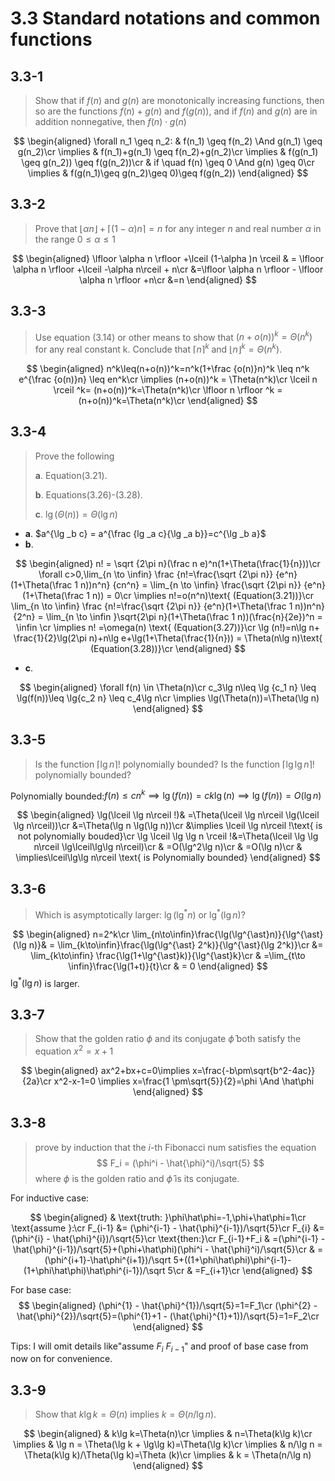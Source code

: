 # 3.3 Standard notations and common functions

## 3.3-1

> Show that if $f(n)$ and $g(n)$ are monotonically increasing functions, then so are the functions $f(n)+g(n)$ and $f(g(n))$, and if $f(n)$ and $g(n)$ are in addition nonnegative, then $f(n)\cdot g(n)$

$$
\begin{aligned}
    \forall n_1 \geq n_2: & f(n_1) \geq f(n_2) \And g(n_1) \geq g(n_2)\cr
    \implies & f(n_1)+g(n_1) \geq f(n_2)+g(n_2)\cr
    \implies & f(g(n_1) \geq g(n_2)) \geq f(g(n_2))\cr
    & if \quad f(n) \geq 0 \And g(n) \geq 0\cr
    \implies & f(g(n_1)\geq g(n_2)\geq 0)\geq f(g(n_2))
\end{aligned}
$$

## 3.3-2

> Prove that $\lfloor \alpha n \rfloor +\lceil (1-\alpha )n \rceil = n$ for any integer *n* and real number $\alpha$ in the range $0 \leq \alpha \leq 1$

$$
\begin{aligned}
    \lfloor \alpha n \rfloor +\lceil (1-\alpha )n \rceil & = \lfloor \alpha n \rfloor +\lceil -\alpha n\rceil + n\cr
    &=\lfloor \alpha n \rfloor - \lfloor \alpha n \rfloor +n\cr
    &=n
\end{aligned}
$$

## 3.3-3

> Use equation (3.14) or other means to show that $(n+o(n))^k = \Theta(n^k)$ for any real constant k. Conclude that $\lceil n \rceil ^k$ and $\lfloor n \rfloor ^k = \Theta(n^k)$.

$$
\begin{aligned}
    n^k\leq(n+o(n))^k=n^k(1+\frac {o(n)}n)^k \leq n^k e^{\frac {o(n)}n} \leq en^k\cr
    \implies (n+o(n))^k = \Theta(n^k)\cr
    \lceil n \rceil ^k= (n+o(n))^k=\Theta(n^k)\cr
    \lfloor n \rfloor ^k = (n+o(n))^k=\Theta(n^k)\cr
\end{aligned}
$$

## 3.3-4

> Prove the following
>
> **a**. Equation(3.21).
>
> **b**. Equations(3.26)-(3.28).
>
> **c**. $\lg(\Theta(n))=\Theta(\lg n)$

- **a**. $a^{\lg _b c} = a^{\frac {lg _a c}{\lg _a b}}=c^{\lg _b a}$
- **b**.

$$
\begin{aligned}
    n! = \sqrt {2\pi n}(\frac n e)^n(1+\Theta(\frac{1}{n}))\cr
    \forall c>0,\lim_{n \to \infin} \frac {n!=\frac{\sqrt {2\pi n}} {e^n}(1+\Theta(\frac 1 n))n^n} {cn^n} = \lim_{n \to \infin} \frac{\sqrt {2\pi n}} {e^n}(1+\Theta(\frac 1 n)) = 0\cr
    \implies n!=o(n^n)\text{ (Equation(3.21))}\cr
    \lim_{n \to \infin} \frac {n!=\frac{\sqrt {2\pi n}} {e^n}(1+\Theta(\frac 1 n))n^n} {2^n} = \lim_{n \to \infin }\sqrt{2\pi n}(1+\Theta(\frac 1 n))(\frac{n}{2e})^n = \infin \cr
    \implies n! =\omega(n) \text{ (Equation(3.27))}\cr
    \lg (n!)=n\lg n+ \frac{1}{2}\lg(2\pi n)+n\lg e+\lg(1+\Theta(\frac{1}{n})) = \Theta(n\lg n)\text{ (Equation(3.28))}\cr
\end{aligned}
$$

- **c**.
  
$$
\begin{aligned}
    \forall f(n) \in \Theta(n)\cr
    c_3\lg n\leq \lg {c_1 n} \leq \lg(f(n))\leq \lg{c_2 n} \leq c_4\lg n\cr
    \implies \lg(\Theta(n))=\Theta(\lg n)
\end{aligned}
$$

## 3.3-5

> Is the function $\lceil \lg n \rceil !$ polynomially bounded? Is the function $\lceil \lg \lg n \rceil !$ polynomially bounded?

Polynomially bounded:$f(n) \leq cn^k \implies \lg(f(n))=ck\lg(n)\implies \lg(f(n))=O(\lg n)$

$$
\begin{aligned}
    \lg(\lceil \lg n\rceil !)& =\Theta(\lceil \lg n\rceil \lg(\lceil \lg n\rceil))\cr
    &=\Theta(\lg n \lg(\lg n))\cr
    &\implies \lceil \lg n\rceil !\text{ is not polynomially bouded}\cr
    \lg \lceil \lg \lg n \rceil !&=\Theta(\lceil \lg \lg n\rceil \lg\lceil\lg\lg n\rceil)\cr
    & =O(\lg^2\lg n)\cr
    & =O(\lg n)\cr
    & \implies\lceil\lg\lg n\rceil \text{ is Polynomially bounded}
\end{aligned}
$$

## 3.3-6

> Which is asymptotically larger: $\lg(\lg^{\ast}n)$ or $\lg^{\ast}(\lg n)$?

$$
\begin{aligned}
    n=2^k\cr
    \lim_{n\to\infin}\frac{\lg(\lg^{\ast}n)}{\lg^{\ast}(\lg n)}& = \lim_{k\to\infin}\frac{\lg(\lg^{\ast} 2^k)}{\lg^{\ast}(\lg 2^k)}\cr
    &= \lim_{k\to\infin} \frac{\lg(1+\lg^{\ast}k)}{\lg^{\ast}k}\cr
    & =\lim_{t\to \infin}\frac{\lg(1+t)}{t}\cr
    & = 0
\end{aligned}
$$
$\lg^{\ast}(\lg n)$ is larger.

## 3.3-7

> Show that the golden ratio $\phi$ and its conjugate $\hat{\phi}$ both satisfy the equation $x^2 = x + 1$

$$
\begin{aligned}
    ax^2+bx+c=0\implies x=\frac{-b\pm\sqrt{b^2-4ac}}{2a}\cr
    x^2-x-1=0 \implies x=\frac{1 \pm\sqrt{5}}{2}=\phi \And \hat\phi
\end{aligned}
$$

## 3.3-8

> prove by induction that the *i*-th Fibonacci num satisfies the equation
> $$
> F_i = (\phi^i - \hat{\phi}^i)/\sqrt{5}
> $$
> where $\phi$ is the golden ratio and $\hat{\phi}$ is its conjugate.

For inductive case:

$$
\begin{aligned}
    & \text{truth: }\phi\hat\phi=-1,\phi+\hat\phi=1\cr
    \text{assume }:\cr
    F_{i-1} &= (\phi^{i-1} - \hat{\phi}^{i-1})/\sqrt{5}\cr
    F_{i} &= (\phi^{i} - \hat{\phi}^{i})/\sqrt{5}\cr
    \text{then:}\cr
    F_{i-1}+F_i & =(\phi^{i-1} - \hat{\phi}^{i-1})/\sqrt{5}+(\phi+\hat\phi)(\phi^i - \hat{\phi}^i)/\sqrt{5}\cr
    & = (\phi^{i+1}-\hat\phi^{i+1})/\sqrt 5+((1+\phi\hat\phi)\phi^{i-1}-(1+\phi\hat\phi)\hat\phi^{i-1})/\sqrt 5\cr
    & =F_{i+1}\cr
\end{aligned}
$$

For base case:
$$
\begin{aligned}
    (\phi^{1} - \hat{\phi}^{1})/\sqrt{5}=1=F_1\cr
    (\phi^{2} - \hat{\phi}^{2})/\sqrt{5}=(\phi^{1}+1 - (\hat{\phi}^{1}+1))/\sqrt{5}=1=F_2\cr
\end{aligned}
$$

Tips: I will omit details like"assume $F_i$ $F_{i-1}$" and proof of base case from now on for convenience.

## 3.3-9

> Show that $k\lg k = \Theta(n)$ implies $k = \Theta(n/\lg n)$.

$$
\begin{aligned}
    & k\lg k=\Theta(n)\cr
    \implies & n=\Theta(k\lg k)\cr
    \implies & \lg n = \Theta(\lg k + \lg\lg k)=\Theta(\lg k)\cr
    \implies & n/\lg n = \Theta(k\lg k)/\Theta(\lg k)=\Theta (k)\cr
    \implies & k = \Theta(n/\lg n)
\end{aligned}
$$
